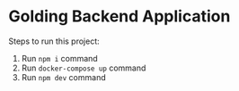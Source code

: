 # Golding Backend Application

Steps to run this project:

1. Run `npm i` command
2. Run `docker-compose up` command
3. Run `npm dev` command

